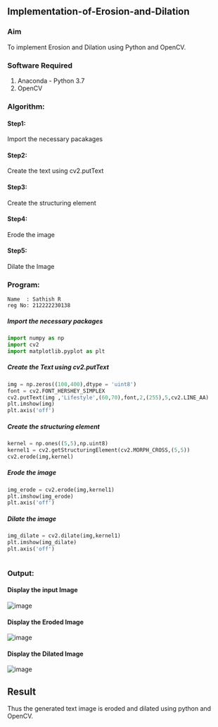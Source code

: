 ## Implementation-of-Erosion-and-Dilation
### Aim
To implement Erosion and Dilation using Python and OpenCV.
### Software Required
1. Anaconda - Python 3.7
2. OpenCV
### Algorithm:
#### Step1:<br>
Import the necessary pacakages

#### Step2:<br>
Create the text using cv2.putText

#### Step3:<br>
Create the structuring element

#### Step4:<br>
Erode the image


#### Step5: <br>
Dilate the Image

 
### Program:
```
Name  : Sathish R
reg No: 212222230138
```

##### Import the necessary packages
``` Python
import numpy as np
import cv2
import matplotlib.pyplot as plt
```
##### Create the Text using cv2.putText
``` Python
img = np.zeros((100,400),dtype = 'uint8')
font = cv2.FONT_HERSHEY_SIMPLEX
cv2.putText(img ,'Lifestyle',(60,70),font,2,(255),5,cv2.LINE_AA)
plt.imshow(img)
plt.axis('off')
```
##### Create the structuring element
``` Python
kernel = np.ones((5,5),np.uint8)
kernel1 = cv2.getStructuringElement(cv2.MORPH_CROSS,(5,5))
cv2.erode(img,kernel)
```
##### Erode the image
``` Python
img_erode = cv2.erode(img,kernel1)
plt.imshow(img_erode)
plt.axis('off')

```
##### Dilate the image
``` Python
img_dilate = cv2.dilate(img,kernel1)
plt.imshow(img_dilate)
plt.axis('off')



```
### Output:

#### Display the input Image
![image](https://github.com/JoyceBeulah/erosion--dilation/assets/118343698/ae1f4652-8969-479e-a8aa-a8ad3e782858)


#### Display the Eroded Image

![image](https://github.com/JoyceBeulah/erosion--dilation/assets/118343698/027a641b-bce2-4bef-9b10-0a60a1152116)


#### Display the Dilated Image

![image](https://github.com/JoyceBeulah/erosion--dilation/assets/118343698/776a6718-a655-4167-b107-e43c0364b99c)


## Result
Thus the generated text image is eroded and dilated using python and OpenCV.
